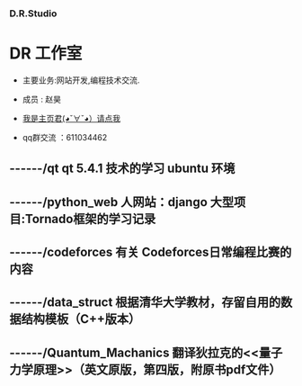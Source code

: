 ### D.R.Studio 
# DR 工作室 #
- 主要业务:网站开发,编程技术交流.
- 成员 : 赵昊

-  <a href="http://python27test.sinaapp.com"> 我是主页君(◕ˇ∀ˇ◕）请点我  </a>  
- qq群交流 ：611034462
## ------/qt                                  qt 5.4.1 技术的学习 ubuntu 环境
## ------/python_web                 人网站：django 大型项目:Tornado框架的学习记录
## ------/codeforces                   有关 Codeforces日常编程比赛的内容
## ------/data_struct                   根据清华大学教材，存留自用的数据结构模板（C++版本）
## ------/Quantum_Machanics  翻译狄拉克的<<量子力学原理>>（英文原版，第四版，附原书pdf文件）












